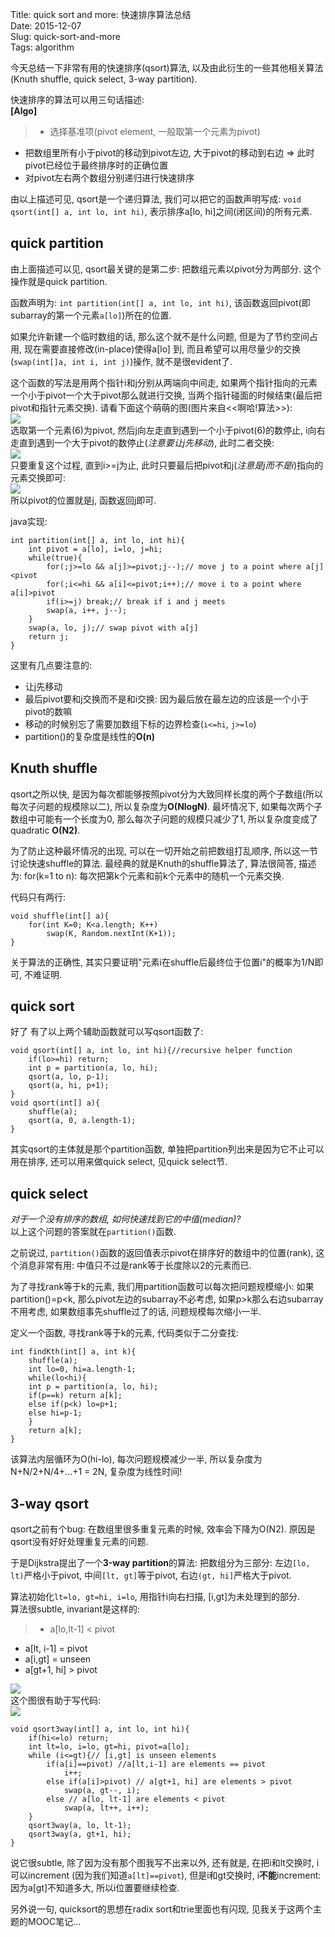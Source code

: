 Title: quick sort and more: 快速排序算法总结  
Date: 2015-12-07  
Slug:  quick-sort-and-more  
Tags: algorithm    
  
  
今天总结一下非常有用的快速排序(qsort)算法, 以及由此衍生的一些其他相关算法(Knuth shuffle, quick select, 3-way partition).   
  
快速排序的算法可以用三句话描述:  
**[Algo]**   
>* 选择基准项(pivot element, 一般取第一个元素为pivot)  
* 把数组里所有小于pivot的移动到pivot左边, 大于pivot的移动到右边 ⇒ 此时pivot已经位于最终排序时的正确位置  
* 对pivot左右两个数组分别递归进行快速排序  
  
  
由以上描述可见, qsort是一个递归算法, 我们可以把它的函数声明写成: ``void qsort(int[] a, int lo, int hi)``, 表示排序a[lo, hi]之间(闭区间)的所有元素.   
  
quick partition  
---------------  
由上面描述可以见, qsort最关键的是第二步: 把数组元素以pivot分为两部分. 这个操作就是quick partition.   
  
函数声明为: ``int partition(int[] a, int lo, int hi)``, 该函数返回pivot(即subarray的第一个元素``a[lo]``)所在的位置.   
  
如果允许新建一个临时数组的话, 那么这个就不是什么问题, 但是为了节约空间占用, 现在需要直接修改(in-place)使得a[lo] 到, 而且希望可以用尽量少的交换(``swap(int[]a, int i, int j)``)操作, 就不是很evident了.   
  
这个函数的写法是用两个指针i和j分别从两端向中间走, 如果两个指针指向的元素一个小于pivot一个大于pivot那么就进行交换, 当两个指针碰面的时候结束(最后把pivot和指针元素交换). 请看下面这个萌萌的图(图片来自<<啊哈!算法>>):   
![](_images/quick-sort-and-more/pasted_image003.png)  
选取第一个元素(6)为pivot, 然后j向左走直到遇到一个小于pivot(6)的数停止, i向右走直到遇到一个大于pivot的数停止(*注意要让j先移动*), 此时二者交换:   
![](_images/quick-sort-and-more/pasted_image004.png)  
只要重复这个过程, 直到i>=j为止, 此时只要最后把pivot和j(*注意是j而不是i*)指向的元素交换即可:   
![](_images/quick-sort-and-more/pasted_image005.png)  
所以pivot的位置就是j, 函数返回j即可.    
  
java实现:   
  
	int partition(int[] a, int lo, int hi){  
		int pivot = a[lo], i=lo, j=hi;  
		while(true){  
			for(;j>=lo && a[j]>=pivot;j--);// move j to a point where a[j]<pivot  
			for(;i<=hi && a[i]<=pivot;i++);// move i to a point where a[i]>pivot  
			if(i>=j) break;// break if i and j meets  
			swap(a, i++, j--);  
		}  
		swap(a, lo, j);// swap pivot with a[j]  
		return j;  
	}  
  
这里有几点要注意的:   
  
* 让j先移动  
* 最后pivot要和j交换而不是和i交换: 因为最后放在最左边的应该是一个小于pivot的数嘛  
* 移动的时候别忘了需要加数组下标的边界检查(``i<=hi``, ``j>=lo``)  
* partition()的复杂度是线性的**O(n)**  
  
  
Knuth shuffle  
-------------  
qsort之所以快, 是因为每次都能够按照pivot分为大致同样长度的两个子数组(所以每次子问题的规模除以二), 所以复杂度为**O(NlogN)**. 最坏情况下, 如果每次两个子数组中可能有一个长度为0, 那么每次子问题的规模只减少了1, 所以复杂度变成了quadratic **O(N2)**.  
  
为了防止这种最坏情况的出现, 可以在一切开始之前把数组打乱顺序, 所以这一节讨论快速shuffle的算法. 最经典的就是Knuth的shuffle算法了, 算法很简答, 描述为: for(k=1 to n): 每次把第k个元素和前k个元素中的随机一个元素交换.  
  
代码只有两行:  
   
	void shuffle(int[] a){  
		for(int K=0; K<a.length; K++)  
			swap(K, Random.nextInt(K+1));  
	}  
  
  
关于算法的正确性, 其实只要证明"元素i在shuffle后最终位于位置i"的概率为1/N即可, 不难证明.   
  
quick sort  
----------  
好了 有了以上两个辅助函数就可以写qsort函数了:   
  
	void qsort(int[] a, int lo, int hi){//recursive helper function  
		if(lo>=hi) return;  
		int p = partition(a, lo, hi);  
		qsort(a, lo, p-1);  
		qsort(a, hi, p+1);  
	}  
	void qsort(int[] a){  
		shuffle(a);  
		qsort(a, 0, a.length-1);  
	}  
  
其实qsort的主体就是那个partition函数, 单独把partition列出来是因为它不止可以用在排序, 还可以用来做quick select, 见quick select节.    
  
quick select  
------------  
*对于一个没有排序的数组, 如何快速找到它的中值(median)?*  
以上这个问题的答案就在``partition()``函数.   
  
之前说过, ``partition()``函数的返回值表示pivot在排序好的数组中的位置(rank), 这个消息非常有用: 中值只不过是rank等于长度除以2的元素而已.   
  
为了寻找rank等于k的元素, 我们用partition函数可以每次把问题规模缩小: 如果partition()=p<k, 那么pivot左边的subarray不必考虑, 如果p>k那么右边subarray不用考虑, 如果数组事先shuffle过了的话, 问题规模每次缩小一半.   
  
定义一个函数, 寻找rank等于k的元素, 代码类似于二分查找:   
  
	int findKth(int[] a, int k){  
		shuffle(a);  
		int lo=0, hi=a.length-1;  
		while(lo<hi){  
		int p = partition(a, lo, hi);  
		if(p==k) return a[k];  
		else if(p<k) lo=p+1;  
		else hi=p-1;  
		}  
		return a[k];  
	}  
  
  
该算法内层循环为O(hi-lo), 每次问题规模减少一半, 所以复杂度为N+N/2+N/4+...+1 = 2N, 复杂度为线性时间!  
  
3-way qsort  
-----------  
qsort之前有个bug: 在数组里很多重复元素的时候, 效率会下降为O(N2). 原因是qsort没有好好处理重复元素的问题.   
  
于是Dijkstra提出了一个**3-way partition**的算法: 把数组分为三部分: 左边``[lo, lt)``严格小于pivot, 中间``[lt, gt]``等于pivot, 右边``(gt, hi]``严格大于pivot.   
  
算法初始化``lt=lo, gt=hi, i=lo``, 用指针i向右扫描, [i,gt]为未处理到的部分.   
算法很subtle, invariant是这样的:   
>* a[lo,lt-1] < pivot  
* a[lt, i-1] = pivot  
* a[i,gt] = unseen  
* a[gt+1, hi] > pivot  
  
![](_images/quick-sort-and-more/pasted_image006.png)  
这个图很有助于写代码:   
![](_images/quick-sort-and-more/pasted_image007.png)  
  
	void qsort3way(int[] a, int lo, int hi){  
		if(hi<=lo) return;  
		int lt=lo, i=lo, gt=hi, pivot=a[lo];  
		while (i<=gt){// [i,gt] is unseen elements  
			if(a[i]==pivot) //a[lt,i-1] are elements == pivot  
				i++;  
			else if(a[i]>pivot) // a[gt+1, hi] are elements > pivot  
				swap(a, gt--, i);  
			else // a[lo, lt-1] are elements < pivot  
				swap(a, lt++, i++);  
		}  
		qsort3way(a, lo, lt-1);  
		qsort3way(a, gt+1, hi);  
	}  
  
  
说它很subtle, 除了因为没有那个图我写不出来以外, 还有就是, 在把i和lt交换时, i可以increment (因为我们知道``a[lt]==pivot``), 但是i和gt交换时, i**不能**increment: 因为a[gt]不知道多大, 所以i位置要继续检查.   
  
另外说一句, quicksort的思想在radix sort和trie里面也有闪现, 见我关于这两个主题的MOOC笔记...
